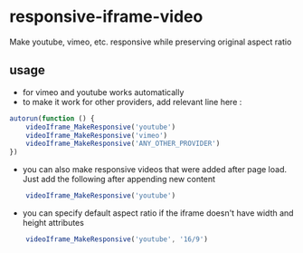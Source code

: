 # responsive-iframe-video
Make youtube, vimeo, etc. responsive while preserving original aspect ratio

## usage
- for vimeo and youtube works automatically
- to make it work for other providers, add relevant line here :

```javascript
autorun(function () {
    videoIframe_MakeResponsive('youtube')
    videoIframe_MakeResponsive('vimeo')
    videoIframe_MakeResponsive('ANY_OTHER_PROVIDER')
})
```

- you can also make responsive videos that were added after page load. Just add the following after appending new content
```javascript
    videoIframe_MakeResponsive('youtube')
```
- you can specify default aspect ratio if the iframe doesn't have width and height attributes
```javascript
    videoIframe_MakeResponsive('youtube', '16/9')
```
